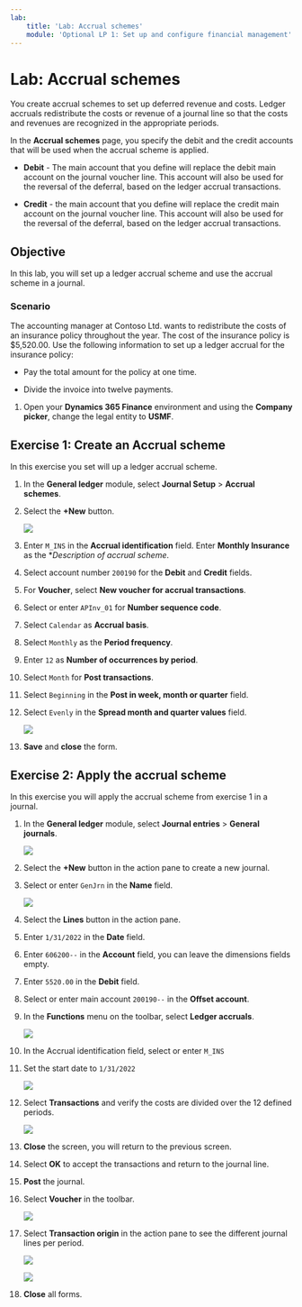 ```yaml
---
lab:
    title: 'Lab: Accrual schemes'
    module: 'Optional LP 1: Set up and configure financial management'
---
```


# Lab: Accrual schemes

You create accrual schemes to set up deferred revenue and costs. Ledger accruals redistribute the costs or revenue of a journal line so that the costs and revenues are recognized in the appropriate periods. 

In the **Accrual schemes** page, you specify the debit and the credit accounts that will be used when the accrual scheme is applied. 

- **Debit** - The main account that you define will replace the debit main account on the journal voucher line. This account will also be used for the reversal of the deferral, based on the ledger accrual transactions.

- **Credit** - the main account that you define will replace the credit main account on the journal voucher line. This account will also be used for the reversal of the deferral, based on the ledger accrual transactions.

## Objective 

In this lab, you will set up a ledger accrual scheme and use the accrual scheme in a journal. 

### Scenario 

The accounting manager at Contoso Ltd. wants to redistribute the costs of an insurance policy throughout the year. The cost of the insurance policy is $5,520.00. Use the following information to set up a ledger accrual for the insurance policy: 

- Pay the total amount for the policy at one time. 

- Divide the invoice into twelve payments. 


1.  Open your **Dynamics 365 Finance** environment and using the **Company picker**, change the legal entity to **USMF**. 


## Exercise 1: Create an Accrual scheme

In this exercise you set will up a ledger accrual scheme. 

1.  In the **General ledger** module, select **Journal Setup** > **Accrual schemes**. 

2.  Select the **+New** button. 

    ![](../images/Module_1_Activity_1_-_Create_and_apply_an_accrual_scheme_image1.png) 

3.  Enter `M_INS` in the **Accrual identification** field. Enter **Monthly Insurance** as the **Description of accrual scheme*. 

4.  Select account number `200190` for the **Debit** and **Credit** fields. 

5.  For **Voucher**, select **New voucher for accrual transactions**. 

6.  Select or enter `APInv_01` for **Number sequence code**.  

7.  Select `Calendar` as **Accrual basis**. 

8.  Select `Monthly` as the **Period frequency**. 

9.  Enter `12` as **Number of occurrences by period**. 

10. Select `Month` for **Post transactions**. 

11. Select `Beginning` in the **Post in week, month or quarter** field. 

12. Select `Evenly` in the **Spread month and quarter values** field.

    ![](../images/Module_1_Activity_1_-_Create_and_apply_an_accrual_scheme_image2.png)

13. **Save** and **close** the form. 


## Exercise 2: Apply the accrual scheme 

In this exercise you will apply the accrual scheme from exercise 1 in a journal.

1.  In the **General ledger** module, select **Journal entries** > **General journals**. 

    ![](../images/Module_1_Activity_1_-_Create_and_apply_an_accrual_scheme_image3.png)

2.  Select the **+New** button in the action pane to create a new journal. 

3.  Select or enter `GenJrn` in the **Name** field. 

    ![](../images/Module_1_Activity_1_-_Create_and_apply_an_accrual_scheme_image4.png)

4.  Select the **Lines** button in the action pane. 

5.  Enter `1/31/2022` in the **Date** field. 

6.  Enter `606200--` in the **Account** field, you can leave the dimensions fields empty. 

7.  Enter `5520.00` in the **Debit** field. 

8.  Select or enter main account `200190--` in the **Offset account**. 

9.  In the **Functions** menu on the toolbar, select **Ledger accruals**. 

    ![](../images/Module_1_Activity_1_-_Create_and_apply_an_accrual_scheme_image5.png)

10. In the Accrual identification field, select or enter `M_INS` 

11. Set the start date to `1/31/2022` 

    ![](../images/Module_1_Activity_1_-_Create_and_apply_an_accrual_scheme_image6.png)

12. Select **Transactions** and verify the costs are divided over the 12 defined periods. 

    ![](../images/Module_1_Activity_1_-_Create_and_apply_an_accrual_scheme_image7.png)

13. **Close** the screen, you will return to the previous screen. 

14. Select **OK** to accept the transactions and return to the journal line. 

15. **Post** the journal. 

16. Select **Voucher** in the toolbar. 

    ![](../images/Module_1_Activity_1_-_Create_and_apply_an_accrual_scheme_image8.png)

17. Select **Transaction origin** in the action pane to see the different journal lines per period. 

    ![](../images/Module_1_Activity_1_-_Create_and_apply_an_accrual_scheme_image9.png)

    ![](../images/Module_1_Activity_1_-_Create_and_apply_an_accrual_scheme_image10.png)

18. **Close** all forms.

